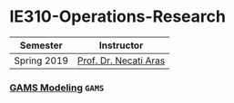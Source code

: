# IE310-Operations-Research
| Semester | Instructor |
| --- | --- |
| Spring 2019 | [Prof. Dr. Necati Aras](http://www.ie.boun.edu.tr/?q=faculty/necati-aras-0) |

### [GAMS Modeling](/IE310-Operations-Research) `GAMS`

